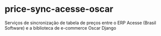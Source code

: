 # price-sync-acesse-oscar
Serviços de sincronização de tabela de preços entre o ERP Acesse (Brasil Software) e a biblioteca de e-commerce Oscar Django
